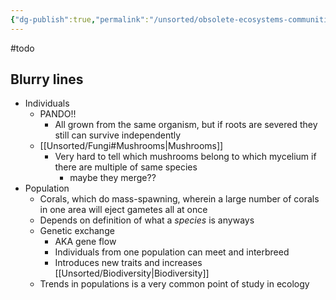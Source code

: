 ```yaml
---
{"dg-publish":true,"permalink":"/unsorted/obsolete-ecosystems-communities-populations-and-organisms/"}
---
```


#todo

## Blurry lines
- Individuals
	- PANDO!!
		- All grown from the same organism, but if roots are severed they still can survive independently
	- [[Unsorted/Fungi#Mushrooms\|Mushrooms]]
		- Very hard to tell which mushrooms belong to which mycelium if there are multiple of same species
			- maybe they merge??
- Population
	- Corals, which do mass-spawning, wherein a large number of corals in one area will eject gametes all at once
	- Depends on definition of what a *species* is anyways
	- Genetic exchange
		- AKA gene flow
		- Individuals from one population can meet and interbreed
		- Introduces new traits and increases [[Unsorted/Biodiversity\|Biodiversity]]
	- Trends in populations is a very common point of study in ecology

